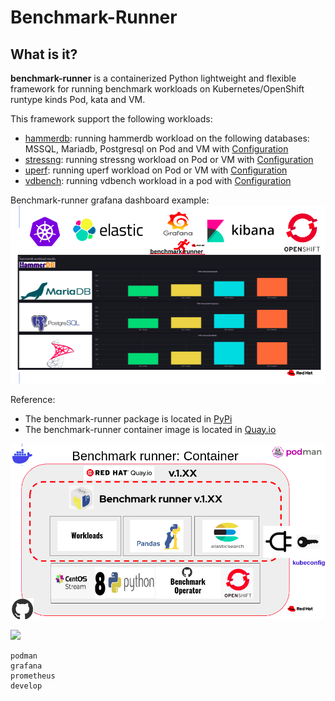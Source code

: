 
# Benchmark-Runner

## What is it?

**benchmark-runner** is a containerized Python lightweight and flexible framework for running benchmark workloads 
on Kubernetes/OpenShift runtype kinds Pod, kata and VM.

This framework support the following workloads:

* [hammerdb](https://hammerdb.com/): running hammerdb workload on the following databases: MSSQL, Mariadb, Postgresql on Pod and VM with [Configuration](benchmark_runner/templates/hammerdb)
* [stressng](https://wiki.ubuntu.com/Kernel/Reference/stress-ng): running stressng workload on Pod or VM with [Configuration](benchmark_runner/templates/stressng)
* [uperf](http://uperf.org/): running uperf workload on Pod or VM with [Configuration](benchmark_runner/templates/uperf)
* [vdbench](https://wiki.lustre.org/VDBench/): running vdbench workload in a pod with [Configuration](benchmark_runner/templates/vdbench)

Benchmark-runner grafana dashboard example:
![](../../media/grafana.png)

Reference:
* The benchmark-runner package is located in [PyPi](https://pypi.org/project/benchmark-runner)
* The benchmark-runner container image is located in [Quay.io](https://quay.io/repository/ebattat/benchmark-runner)

![](../../media/docker2.png)

![](../../media/demo.gif)


<!-- Table of contents -->
```{toctree}
podman
grafana
prometheus
develop
```
